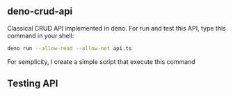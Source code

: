 ## deno-crud-api

Classical CRUD API implemented in deno.
For run and test this API, type this command in your shell:
```bash
deno run --allow-read --allow-net api.ts
```

For semplicity, I create a simple script that execute this command

## Testing API

